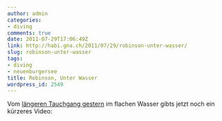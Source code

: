 ```yaml
---
author: admin
categories:
- diving
comments: true
date: 2011-07-29T17:06:49Z
link: http://habi.gna.ch/2011/07/29/robinson-unter-wasser/
slug: robinson-unter-wasser
tags:
- diving
- neuenburgersee
title: Robinson, Unter Wasser
wordpress_id: 2549
---
```


Vom [längeren Tauchgang gestern](http://habi.gna.ch/divelog/2011.07.28.robinson.pdf) im flachen Wasser gibts jetzt noch ein kürzeres Video:



